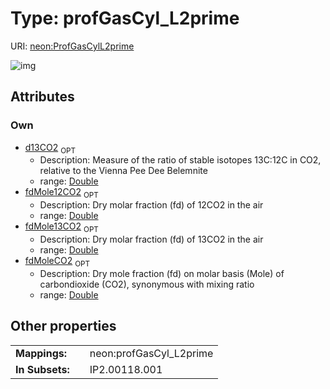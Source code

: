 
# Type: profGasCyl_L2prime




URI: [neon:ProfGasCylL2prime](https://data.neonscience.org/ProfGasCylL2prime)


![img](http://yuml.me/diagram/nofunky;dir:TB/class/[ProfGasCylL2prime&#124;fdMoleCO2:double%20%3F;fdMole12CO2:double%20%3F;fdMole13CO2:double%20%3F;d13CO2:double%20%3F])

## Attributes


### Own

 * [d13CO2](d13CO2.md)  <sub>OPT</sub>
    * Description: Measure of the ratio of stable isotopes 13C:12C in CO2, relative to the Vienna Pee Dee Belemnite
    * range: [Double](types/Double.md)
 * [fdMole12CO2](fdMole12CO2.md)  <sub>OPT</sub>
    * Description: Dry molar fraction (fd) of 12CO2 in the air
    * range: [Double](types/Double.md)
 * [fdMole13CO2](fdMole13CO2.md)  <sub>OPT</sub>
    * Description: Dry molar fraction (fd) of 13CO2 in the air
    * range: [Double](types/Double.md)
 * [fdMoleCO2](fdMoleCO2.md)  <sub>OPT</sub>
    * Description: Dry mole fraction (fd) on molar basis (Mole) of carbondioxide (CO2), synonymous with mixing ratio
    * range: [Double](types/Double.md)

## Other properties

|  |  |  |
| --- | --- | --- |
| **Mappings:** | | neon:profGasCyl_L2prime |
| **In Subsets:** | | IP2.00118.001 |

